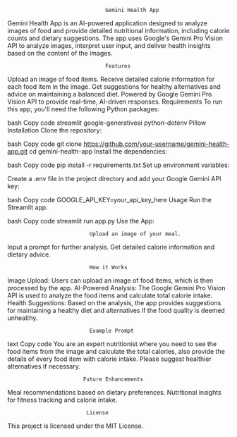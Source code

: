                                   Gemini Health App
Gemini Health App is an AI-powered application designed to analyze images of food and provide detailed nutritional information, including calorie counts and dietary suggestions. The app uses Google's Gemini Pro Vision API to analyze images, interpret user input, and deliver health insights based on the content of the images.

                                   Features
Upload an image of food items.
Receive detailed calorie information for each food item in the image.
Get suggestions for healthy alternatives and advice on maintaining a balanced diet.
Powered by Google Gemini Pro Vision API to provide real-time, AI-driven responses.
                               Requirements
To run this app, you'll need the following Python packages:

bash
Copy code
streamlit
google-generativeai
python-dotenv
Pillow
Installation
Clone the repository:

bash
Copy code
git clone https://github.com/your-username/gemini-health-app.git
cd gemini-health-app
Install the dependencies:

bash
Copy code
pip install -r requirements.txt
Set up environment variables:

Create a .env file in the project directory and add your Google Gemini API key:

bash
Copy code
GOOGLE_API_KEY=your_api_key_here
Usage
Run the Streamlit app:

bash
Copy code
streamlit run app.py
Use the App:

                              Upload an image of your meal.
Input a prompt for further analysis.
Get detailed calorie information and dietary advice.

                              How it Works
Image Upload: Users can upload an image of food items, which is then processed by the app.
AI-Powered Analysis: The Google Gemini Pro Vision API is used to analyze the food items and calculate total calorie intake.
Health Suggestions: Based on the analysis, the app provides suggestions for maintaining a healthy diet and alternatives if the food quality is deemed unhealthy.

                              Example Prompt
text
Copy code
You are an expert nutritionist where you need to see the food items from the image
and calculate the total calories, also provide the details of every food item with calorie intake.
Please suggest healthier alternatives if necessary.

                            Future Enhancements
Meal recommendations based on dietary preferences.
Nutritional insights for fitness tracking and calorie intake.

                             License
This project is licensed under the MIT License.

